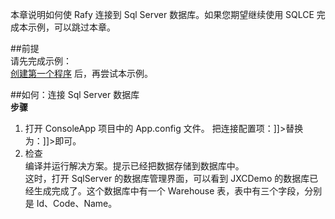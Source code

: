 ﻿本章说明如何使 Rafy 连接到 Sql Server 数据库。如果您期望继续使用 SQLCE 完成本示例，可以跳过本章。  

##前提  
请先完成示例：  
[创建第一个程序](\articles\Content\领域实体框架\快速试用\创建第一个程序.html)
后，再尝试本示例。  

##如何：连接 Sql Server 数据库  
**步骤**  
1. 打开 ConsoleApp 项目中的 App.config 文件。
                                    把连接配置项：<codeInline xmlns="http://ddue.schemas.microsoft.com/authoring/2003/5"><![CDATA[<add name="JXC" connectionString="Data Source=Data\JXC.sdf" providerName="System.Data.SqlServerCe" />]]>替换为：<codeInline xmlns="http://ddue.schemas.microsoft.com/authoring/2003/5"><![CDATA[<add name="JXC" connectionString="Data Source=.\SQLExpress;Initial Catalog=JXCDemo;User ID=UserName;Password=Password" providerName="System.Data.SqlClient"/>]]>即可。  
2. 检查  
编译并运行解决方案。提示已经把数据存储到数据库中。  
这时，打开 SqlServer 的数据库管理界面，可以看到 JXCDemo 的数据库已经生成完成了。这个数据库中有一个 Warehouse 表，表中有三个字段，分别是 Id、Code、Name。  
